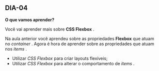 ## DIA-04

**O que vamos aprender?**

Você vai aprender mais sobre  **CSS Flexbox** .

Na aula anterior você aprendeu sobre as propriedades  **Flexbox** que atuam no  _container_ . Agora é hora de aprender sobre as propriedades que atuam nos  _items_ .

-   Utilizar  _CSS Flexbox_ para criar layouts flexíveis;
-   Utilizar  _CSS Flexbox_ para alterar o comportamento de  _items_ .
